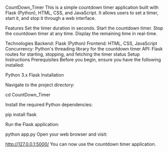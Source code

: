 CountDown_Timer
This is a simple countdown timer application built with Flask (Python), HTML, CSS, and JavaScript. It allows users to set a timer, start it, and stop it through a web interface.

Features
Set the timer duration in seconds.
Start the countdown timer.
Stop the countdown timer at any time.
Display the remaining time in real-time.

Technologies
Backend: Flask (Python)
Frontend: HTML, CSS, JavaScript
Concurrency: Python's threading library for the countdown timer
API: Flask routes for starting, stopping, and fetching the timer status
Setup Instructions
Prerequisites
Before you begin, ensure you have the following installed:

Python 3.x
Flask
Installation

Navigate to the project directory:

cd CountDown_Timer

Install the required Python dependencies:

pip install flask

Run the Flask application:

python app.py
Open your web browser and visit:

http://127.0.0.1:5000/
You can now use the countdown timer application.
